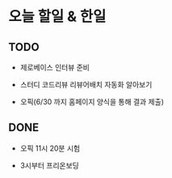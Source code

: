 # 오늘 할일 & 한일

## TODO

- 제로베이스 인터뷰 준비

- 스터디 코드리뷰 리뷰어배치 자동화 알아보기

- 오픽(6/30 까지 홈페이지 양식을 통해 결과 제출)

## DONE

- 오픽 11시 20분 시험

- 3시부터 프리온보딩
